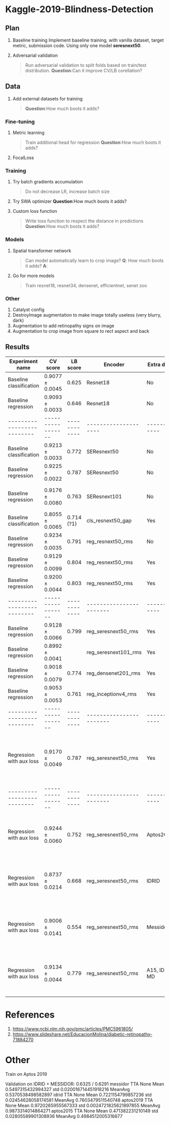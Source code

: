 # Kaggle-2019-Blindness-Detection

## Plan

1. Baseline training
Implement baseline training, with vanilla dataset, target metric, submission code.
Using only one model **seresnext50**.

1. Adversarial validation
    > Run adversarial validation to split folds based on train/test distribution. 
    **Question**:Can it improve CV/LB corellation? 

## Data

1. Add external datasets for training
    > **Question**:How much boots it adds? 


### Fine-tuning
1. Metric learning
    > Train additional head for regression
    **Question**:How much boots it adds? 

1. FocalLoss

### Training
1. Try batch gradients accumulation
    > Do not decrease LR, increase batch size

1. Try SWA optimizer
    **Question**:How much boots it adds? 

1. Custom loss function
    > Write loss function to respect the distance in predictions
      **Question**:How much boots it adds? 

### Models

1. Spatial transformer network
    > Can model automatically learn to crop image?
    **Q**: How much boots it adds? 
    **A**: 

1. Go for more models
    > Train resnet18, resnet34, densenet, efficientnet, senet zoo

### Other

1. Catalyst config
1. DestroyImage augmentation to make image totally useless (very blurry, dark)
2. Augmentation to add retinopathy signs on image
3. Augmentation to crop image from square to rect aspect and back 

## Results

| Experiment name          | CV score        | LB score   | Encoder            | Extra data | Note    | Args |
|--------------------------|-----------------|------------|--------------------|------------|---------|-|
| Baseline classification  | 0.9077 ± 0.0045 | 0.625      | Resnet18           | No         | 4 folds |-|
| Baseline regression      | 0.9093 ± 0.0033 | 0.646      | Resnet18           | No         | 4 folds |-|
|--------------------------|-----------------|------------|--------------------|------------|---------|-|
| Baseline classification  | 0.9213 ± 0.0033 | 0.772      | SEResnext50        | No         | 4 folds |-|
| Baseline regression      | 0.9225 ± 0.0022 | 0.787      | SEResnext50        | No         | 2 folds |-|
| Baseline regression      | 0.9176 ± 0.0080 | 0.763      | SEResnext101       | No         | 4 folds, Multi-pooling |-|
| Baseline classification  | 0.8055 ± 0.0065 | 0.714 (?1) | cls_resnext50_gap  | Yes        | 4 folds |-|
| Baseline regression      | 0.9234 ± 0.0035 | 0.791      | reg_resnext50_rms  | No         | 4 folds |-|
| Baseline regression      | 0.9129 ± 0.0099 | 0.804      | reg_resnext50_rms  | Yes        | 4 folds |-|
| Baseline regression      | 0.9200 ± 0.0044 | 0.803      | reg_resnext50_rms  | Yes        | 4 folds (768) |-|
|--------------------------|-----------------|------------|-----------------------|------------|---------|-|
| Baseline regression      | 0.9128 ± 0.0066 | 0.799      | reg_seresnext50_rms   | Yes        | 4 folds |-|
| Baseline regression      | 0.8992 ± 0.0041 |            | reg_seresnext101_rms  | Yes        | 4 folds |-|
| Baseline regression      | 0.9018 ± 0.0079 | 0.774      | reg_densenet201_rms   | Yes        | 4 folds |-|
| Baseline regression      | 0.9053 ± 0.0053 | 0.761      | reg_inceptionv4_rms   | Yes        | 4 folds |-|
|--------------------------|-----------------|------------|-----------------------|------------|---------|-|
| Regression with aux loss | 0.9170 ± 0.0049 | 0.787      | reg_seresnext50_rms   | Yes        | 4 folds | -m reg_seresnext50_rms -a medium -f 0 -f 1 -f 2 -f 3 -b 60 -l clipped_mse --fp16 -o Adam -d 0.5 -s multistep -lr 1e-4 -wd 1e-4 -e 100 -v --use-idrid --use-messidor --use-aptos2019 --warmup 10 |
|--------------------------|-----------------|------------|-----------------------|------------|---------|-|
| Regression with aux loss | 0.9244 ± 0.0060 | 0.752      | reg_seresnext50_rms   | Aptos2015      | 4 folds | train_regression_baseline.py -m reg_seresnext50_rms -a medium -f 0 -f 1 -f 2 -f 3 -b 60 --fp16 -o Adam -d 0.5 -s multistep -lr 1e-4 -e 100 -es 20 -v --use-aptos2019 --warmup 10
| Regression with aux loss | 0.8737 ± 0.0214 | 0.668      | reg_seresnext50_rms   | IDRID          | 4 folds | train_regression_baseline.py -m reg_seresnext50_rms -a medium -f 0 -f 1 -f 2 -f 3 -b 60 --fp16 -o Adam -d 0.5 -s multistep -lr 1e-4 -e 100 -es 20 -v --use-idrid --warmup 10
| Regression with aux loss | 0.9006 ± 0.0141 | 0.554      | reg_seresnext50_rms   | Messidor       | 4 folds | train_regression_baseline.py -m reg_seresnext50_rms -a medium -f 0 -f 1 -f 2 -f 3 -b 60 --fp16 -o Adam -d 0.5 -s multistep -lr 1e-4 -e 100 -es 20 -v --use-messidor --warmup 10
| Regression with aux loss | 0.9134 ± 0.0044 | 0.779      | reg_seresnext50_rms   | A15, ID, MD    | 4 folds | train_regression_baseline.py -m reg_seresnext50_rms -a medium -f 0 -f 1 -f 2 -f 3 -b 60 --fp16 -o Adam -d 0.5 -s multistep -lr 1e-4 -e 100 -es 20 -v --use-messidor --warmup 10


# References

1. https://www.ncbi.nlm.nih.gov/pmc/articles/PMC5961805/
1. https://www.slideshare.net/EducacionMolina/diabetic-retinopathy-71884270

# Other 

Train on Aptos 2019

Validation on IDRID + MESSIDOR: 0.6325 / 0.6291
messidor TTA None Mean 0.5497315432994327 std 0.020016714451918216 MeanAvg 0.5370538498582897
idrid TTA None Mean 0.7221154799857236 std 0.02454628058174581 MeanAvg 0.7603479511540748
aptos2019 TTA None Mean 0.9720265955567333 std 0.0024721825621897855 MeanAvg 0.9873314014864271
aptos2015 TTA None Mean 0.471382231210149 std 0.02805589901308936 MeanAvg 0.4984512005316677
